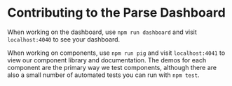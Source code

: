 # Contributing to the Parse Dashboard

When working on the dashboard, use `npm run dashboard` and visit `localhost:4040` to see your dashboard.

When working on components, use `npm run pig` and visit `localhost:4041` to view our component library and documentation. The demos for each component are the primary way we test components, although there are also a small number of automated tests you can run with `npm test`.
